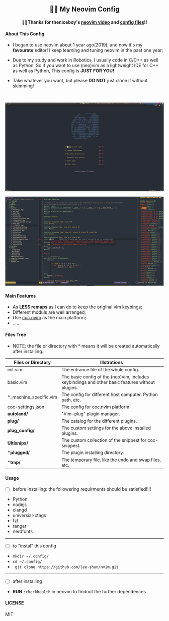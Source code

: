 ## <center>📘📘 My Neovim Config </center>
#### <center>🙏🙏Thanks for theniceboy's [neovim video](https://space.bilibili.com/13081489?from=search&seid=9375318644841322836) and [config files](https://github.com/theniceboy/nvim)!!

#### About This Config
* I began to use neovim about 1 year ago(2019), and now it's my **favourate** editor! I keep
learning and tuning neovim in the past one year; </br>

* Due to my study and work in Robotics, I usually code in C/C++ as well as Python. So if you 
  want to use (neo)vim as a lightweight IDE for C++ as well as Python, This config is **JUST FOR YOU!**

* Take whatever you want, but please **DO NOT** just clone it without skimming!</br>
</br>

![screenshot1](./screenshot1.png)

![screenshot](./screenshot.png)


####  Main Features
* As **LESS remaps** as I can do to keep the original vim keybings;
* Different moduls are well arranged;
* Use [coc.nvim](https://github.com/neoclide/coc.nvim) as the main platform;
* .....

####  Files Tree

* NOTE: the file or directory with * means it will be created automatically after installing.

| Files or Directory     | Illstrations                                                                                     |
|------------------------|--------------------------------------------------------------------------------------------------|
| init.vim               | The entrance file of the whole config.                                                           |
| basic.vim              | The basic config of the (neo)vim, includes keybindings and other basic features without plugins. |
| *_machine_specific.vim | The config for different host computer. Python path, etc.                                        |
| coc-settings.json      | The config for coc.nvim platform                                                                 |
| **autolaod/**          | "Vim-plug" plugin manager.                                                                       |
| **plug/**              | The catalog for the different plugins.                                                           |
| **plug_config/**       | The custom settings for the above installed plugins.                                             |
| **Ultisnips/**         | The custom collection of the snippest for coc-snippest.                                          |
| ***plugged/**          | The plugin installing directory.                                                                 |
| ***tmp/**              | The temporary file, like the undo and swap files, etc.                                           |

#### Usage
- [ ] before installing: the followering requirments should be satisfied!!!!

* Python
* nodejs
* clangd
* universial-ctags
* fzf
* ranger
* nerdfonts

---
- [ ] to "instal" this config

* `mkdir ~/.config/` 
* `cd ~/.config/` 
* ` git clone https://github.com/lee-shun/nvim.git`

---
- [ ]   after installing
* **RUN** `:checkhealth` in neovim to findout the further dependences

#### LICENSE
MIT

